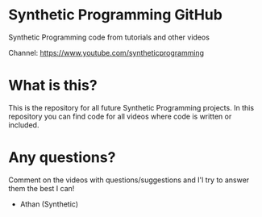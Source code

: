 # Synthetic Programming GitHub
Synthetic Programming code from tutorials and other videos

Channel: https://www.youtube.com/syntheticprogramming

# What is this?
This is the repository for all future Synthetic Programming projects. In this repository you can find code for all videos where code is written or included. 

# Any questions?
Comment on the videos with questions/suggestions and I'l try to answer them the best I can!

- Athan (Synthetic)
